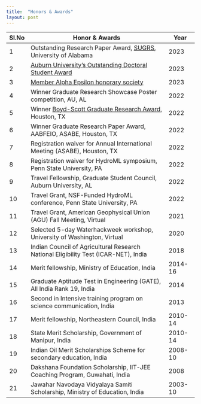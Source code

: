 ```yaml
---
title:  "Honors & Awards"
layout: post
---
```


|**Sl.No**| **Honor & Awards**                                                                          | **Year**|
|---------|---------------------------------------------------------------------------------------------|---------|
| 1       | Outstanding Research Paper Award, [SUGRS](https://sugrs.ua.edu/), University of Alabama     | 2023    |
| 2       | [Auburn University’s Outstanding Doctoral Student Award](https://rb.gy/ddea3)               | 2023    |
| 3       | [Member Alpha Epsilon honorary society](https://www.asabe.org/engage)                       | 2023    |
| 4       | Winner Graduate Research Showcase Poster competition, AU, AL                                | 2022    |
| 5       | Winner [Boyd-Scott Graduate Research Award](https://asabe.org/Boyd-Scott), Houston, TX 	    | 2022    |
| 6       | Winner Graduate Research Paper Award, AABFEIO, ASABE, Houston, TX                           | 2022    |
| 7       | Registration waiver for Annual International Meeting (ASABE), Houston, TX                   | 2022    |
| 8       | Registration waiver for HydroML symposium, Penn State University, PA                        | 2022    |
| 9       | Travel Fellowship, Graduate Student Council, Auburn University, AL                          | 2022    | 
| 10      | Travel Grant, NSF-Funded HydroML conference, Penn State University, PA                      | 2022    |
| 11      | Travel Grant, American Geophysical Union (AGU) Fall Meeting, Virtual                        | 2021    |
| 12      | Selected 5-day Waterhackweek workshop, University of Washington, Virtual                    | 2020    |
| 13      | Indian Council of Agricultural Research National Eligibility Test (ICAR-NET), India         | 2018    |
| 14      | Merit fellowship, Ministry of Education, India                                              | 2014-16 |
| 15      | Graduate Aptitude Test in Engineering (GATE), All India Rank 19, India                      | 2014    |
| 16      | Second in Intensive training program on science communication, India                        | 2013    |
| 17      | Merit fellowship, Northeastern Council, India                                               | 2010-14 |
| 18      |	State Merit Scholarship, Government of Manipur, India                                       | 2010-14 |
| 19      |	Indian Oil Merit Scholarships Scheme for secondary education, India                         | 2008-10 |
| 20      |	Dakshana Foundation Scholarship, IIT-JEE Coaching Program, Guwahati, India                  | 2008    |
| 21     |	Jawahar Navodaya Vidyalaya Samiti Scholarship, Ministry of Education, India                 | 2003-10 |


